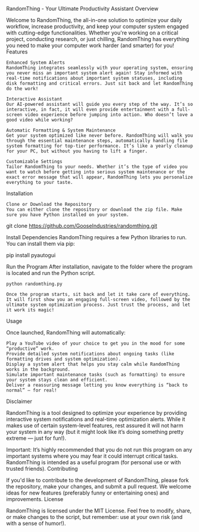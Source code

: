RandomThing - Your Ultimate Productivity Assistant
Overview

Welcome to RandomThing, the all-in-one solution to optimize your daily workflow, increase productivity, and keep your computer system engaged with cutting-edge functionalities. Whether you're working on a critical project, conducting research, or just chilling, RandomThing has everything you need to make your computer work harder (and smarter) for you!
Features

    Enhanced System Alerts
    RandomThing integrates seamlessly with your operating system, ensuring you never miss an important system alert again! Stay informed with real-time notifications about important system statuses, including disk formatting and critical errors. Just sit back and let RandomThing do the work!

    Interactive Assistant
    Our AI-powered assistant will guide you every step of the way. It’s so interactive, in fact, it will even provide entertainment with a full-screen video experience before jumping into action. Who doesn’t love a good video while working?

    Automatic Formatting & System Maintenance
    Get your system optimized like never before. RandomThing will walk you through the essential maintenance steps, automatically handling file system formatting for top-tier performance. It’s like a yearly cleanup for your PC, but without you having to lift a finger.

    Customizable Settings
    Tailor RandomThing to your needs. Whether it’s the type of video you want to watch before getting into serious system maintenance or the exact error message that will appear, RandomThing lets you personalize everything to your taste.

Installation

    Clone or Download the Repository
    You can either clone the repository or download the zip file. Make sure you have Python installed on your system.

git clone https://github.com/GooseIndustries/randomthing.git

Install Dependencies
RandomThing requires a few Python libraries to run. You can install them via pip:

pip install pyautogui

Run the Program
After installation, navigate to the folder where the program is located and run the Python script.

    python randomthing.py

    Once the program starts, sit back and let it take care of everything. It will first show you an engaging full-screen video, followed by the ultimate system optimization process. Just trust the process, and let it work its magic!

Usage

Once launched, RandomThing will automatically:

    Play a YouTube video of your choice to get you in the mood for some “productive” work.
    Provide detailed system notifications about ongoing tasks (like formatting drives and system optimization).
    Display a system alert that helps you stay calm while RandomThing works in the background.
    Simulate important maintenance tasks (such as formatting) to ensure your system stays clean and efficient.
    Deliver a reassuring message letting you know everything is “back to normal” — for real!

Disclaimer

RandomThing is a tool designed to optimize your experience by providing interactive system notifications and real-time optimization alerts. While it makes use of certain system-level features, rest assured it will not harm your system in any way (but it might look like it’s doing something pretty extreme — just for fun!).

Important: It’s highly recommended that you do not run this program on any important systems where you may fear it could interrupt critical tasks. RandomThing is intended as a useful program (for personal use or with trusted friends).
Contributing

If you'd like to contribute to the development of RandomThing, please fork the repository, make your changes, and submit a pull request. We welcome ideas for new features (preferably funny or entertaining ones) and improvements.
License

RandomThing is licensed under the MIT License. Feel free to modify, share, or make changes to the script, but remember: use at your own risk (and with a sense of humor!).


